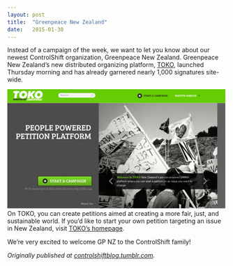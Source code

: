 ```yaml
---
layout:	post
title:	"Greenpeace New Zealand"
date:	2015-01-30
---
```


  Instead of a campaign of the week, we want to let you know about our newest ControlShift organization, Greenpeace New Zealand. Greenpeace New Zealand’s new distributed organizing platform, [TOKO](https://www.toko.org.nz), launched Thursday morning and has already garnered nearly 1,000 signatures site-wide.

![](/img/0*Jd8SbNKLKKACrVVT.png)
On TOKO, you can create petitions aimed at creating a more fair, just, and sustainable world. If you’d like to start your own petition targeting an issue in New Zealand, visit [TOKO’s homepage](https://www.toko.org.nz).

We’re very excited to welcome GP NZ to the ControlShift family!

*Originally published at *[*controlshiftblog.tumblr.com*](http://controlshiftblog.tumblr.com/post/109613993981/greenpeace-new-zealand)*.*


